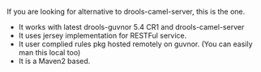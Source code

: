 If you are looking for alternative to drools-camel-server, this is the one. 
* It works with latest drools-guvnor 5.4 CR1 and drools-camel-server 
* It uses jersey implementation for RESTFul service.
* It user complied rules pkg hosted remotely on guvnor. (You can easily man this local too)
* It is a Maven2 based.

